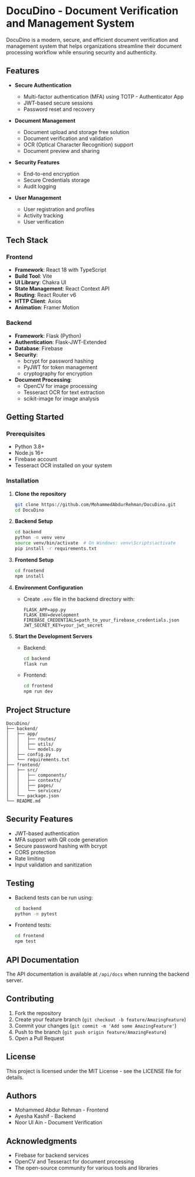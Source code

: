 # DocuDino - Document Verification and Management System

DocuDino is a modern, secure, and efficient document verification and management system that helps organizations streamline their document processing workflow while ensuring security and authenticity.

## Features

- **Secure Authentication**
  - Multi-factor authentication (MFA) using TOTP - Authenticator App 
  - JWT-based secure sessions
  - Password reset and recovery
    

- **Document Management**
  - Document upload and storage free solution
  - Document verification and validation
  - OCR (Optical Character Recognition) support
  - Document preview and sharing

- **Security Features**
  - End-to-end encryption
  - Secure Credentials storage
  - Audit logging
    

- **User Management**
  - User registration and profiles
  - Activity tracking
  - User verification

## Tech Stack

### Frontend
- **Framework**: React 18 with TypeScript
- **Build Tool**: Vite
- **UI Library**: Chakra UI
- **State Management**: React Context API
- **Routing**: React Router v6
- **HTTP Client**: Axios
- **Animation**: Framer Motion

### Backend
- **Framework**: Flask (Python)
- **Authentication**: Flask-JWT-Extended
- **Database**: Firebase
- **Security**: 
  - bcrypt for password hashing
  - PyJWT for token management
  - cryptography for encryption
- **Document Processing**:
  - OpenCV for image processing
  - Tesseract OCR for text extraction
  - scikit-image for image analysis

## Getting Started

### Prerequisites
- Python 3.8+
- Node.js 16+
- Firebase account
- Tesseract OCR installed on your system

### Installation

1. **Clone the repository**
   ```bash
   git clone https://github.com/MohammedAbdurRehman/DocuDino.git
   cd DocuDino
   ```

2. **Backend Setup**
   ```bash
   cd backend
   python -m venv venv
   source venv/bin/activate  # On Windows: venv\Scripts\activate
   pip install -r requirements.txt
   ```

3. **Frontend Setup**
   ```bash
   cd frontend
   npm install
   ```

4. **Environment Configuration**
   - Create `.env` file in the backend directory with:
     ```
     FLASK_APP=app.py
     FLASK_ENV=development
     FIREBASE_CREDENTIALS=path_to_your_firebase_credentials.json
     JWT_SECRET_KEY=your_jwt_secret
     ```

5. **Start the Development Servers**
   - Backend:
     ```bash
     cd backend
     flask run
     ```
   - Frontend:
     ```bash
     cd frontend
     npm run dev
     ```

## Project Structure

```
DocuDino/
├── backend/
│   ├── app/
│   │   ├── routes/
│   │   ├── utils/
│   │   └── models.py
│   ├── config.py
│   └── requirements.txt
├── frontend/
│   ├── src/
│   │   ├── components/
│   │   ├── contexts/
│   │   ├── pages/
│   │   └── services/
│   └── package.json
└── README.md
```

## Security Features

- JWT-based authentication
- MFA support with QR code generation
- Secure password hashing with bcrypt
- CORS protection
- Rate limiting
- Input validation and sanitization

## Testing

- Backend tests can be run using:
  ```bash
  cd backend
  python -m pytest
  ```

- Frontend tests:
  ```bash
  cd frontend
  npm test
  ```

## API Documentation

The API documentation is available at `/api/docs` when running the backend server.

## Contributing

1. Fork the repository
2. Create your feature branch (`git checkout -b feature/AmazingFeature`)
3. Commit your changes (`git commit -m 'Add some AmazingFeature'`)
4. Push to the branch (`git push origin feature/AmazingFeature`)
5. Open a Pull Request

## License

This project is licensed under the MIT License - see the LICENSE file for details.

## Authors

- Mohammed Abdur Rehman - Frontend
- Ayesha Kashif - Backend
- Noor Ul Ain - Document Verification

## Acknowledgments

- Firebase for backend services
- OpenCV and Tesseract for document processing
- The open-source community for various tools and libraries 
